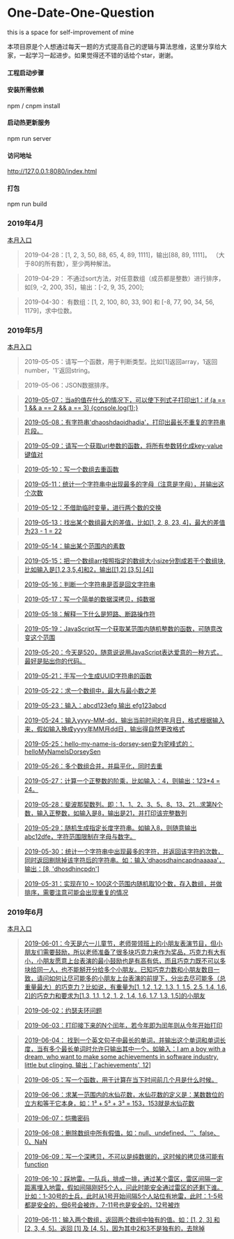 # One-Date-One-Question
this is a space for self-improvement of mine

本项目原是个人想通过每天一题的方式提高自己的逻辑与算法思维，这里分享给大家，一起学习一起进步。如果觉得还不错的话给个star，谢谢。

#### 工程启动步骤

#### 安装所需依赖
npm / cnpm install 

#### 启动热更新服务
npm run server  

#### 访问地址
http://127.0.0.1:8080/index.html


#### 打包
npm run build


### 2019年4月
[本月入口](https://github.com/dorseysen/One-Date-One-Question/blob/master/src/2019/2019-04.js)

> 2019-04-28：[1, 2, 3, 50, 88, 65, 4, 89, 1111]，输出[88, 89, 1111]。 （大于80的所有数），至少两种解法。  

> 2019-04-29： 不通过sort方法，对任意数组（成员都是整数）进行排序，如[9, -2, 200, 35]，输出：[-2, 9, 35, 200];  

> 2019-04-30： 有数组：[1, 2, 100, 80, 33, 90] 和 [-8, 77, 90, 34, 56, 1179]，求中位数。  

### 2019年5月
[本月入口](https://github.com/dorseysen/One-Date-One-Question/blob/master/src/2019/2019-05.js)

> 2019-05-05：请写一个函数，用于判断类型。比如[1]返回array，1返回number，'1'返回string。  

> 2019-05-06：JSON数据排序。  

> [2019-05-07：当a的值在什么的情况下，可以使下列式子打印出1：if (a == 1 && a == 2 && a == 3) {console.log(1);}](https://github.com/dorseysen/One-Date-One-Question/issues/1)  

> [2019-05-08：有字符串'dhaoshdaoidhadia'，打印出最长不重复的字符串片段。](https://github.com/dorseysen/One-Date-One-Question/issues/2)  

> [2019-05-09：请写一个获取url参数的函数，将所有参数转化成key-value键值对](https://github.com/dorseysen/One-Date-One-Question/issues/3)  

> [2019-05-10：写一个数组去重函数](https://github.com/dorseysen/One-Date-One-Question/issues/4)  

> [2019-05-11：统计一个字符串中出现最多的字母（注意是字母），并输出这个次数](https://github.com/dorseysen/One-Date-One-Question/issues/5)  

> [2019-05-12：不借助临时变量，进行两个数的交换](https://github.com/dorseysen/One-Date-One-Question/issues/6)  

> [2019-05-13：找出某个数组最大的差值，比如[1, 2, 8, 23, 4]，最大的差值为23 - 1 = 22](https://github.com/dorseysen/One-Date-One-Question/issues/7)  

> [2019-05-14：输出某个范围内的素数](https://github.com/dorseysen/One-Date-One-Question/issues/8)  

> [2019-05-15：把一个数组arr按照指定的数组大小size分割成若干个数组块,比如输入是[1,2,3,5,4]和2，输出[[1,2],[3,5],[4]]](https://github.com/dorseysen/One-Date-One-Question/issues/9)  

> [2019-05-16：判断一个字符串是否是回文字符串](https://github.com/dorseysen/One-Date-One-Question/issues/10)  

> [2019-05-17：写一个简单的数据深拷贝，纯数据](https://github.com/dorseysen/One-Date-One-Question/issues/11)  

> [2019-05-18：解释一下什么是短路、断路操作符](https://github.com/dorseysen/One-Date-One-Question/issues/12)  

> [2019-05-19：JavaScript写一个获取某范围内随机整数的函数，可随意改变这个范围](https://github.com/dorseysen/One-Date-One-Question/issues/13)  

> [2019-05-20：今天是520，随意说说用JavaScript表达爱意的一种方式，最好是贴出你的代码。](https://github.com/dorseysen/One-Date-One-Question/issues/14)  

> [2019-05-21：手写一个生成UUID字符串的函数](https://github.com/dorseysen/One-Date-One-Question/issues/15)  

> [2019-05-22：求一个数组中，最大与最小数之差](https://github.com/dorseysen/One-Date-One-Question/issues/16)  

> [2019-05-23：输入：abcd123efg 输出 efg123abcd](https://github.com/dorseysen/One-Date-One-Question/issues/17)  

> [2019-05-24：输入yyyy-MM-dd，输出当前时间的年月日，格式根据输入来，假如输入换成yyyy年MM月dd日，输出得自然更改格式](https://github.com/dorseysen/One-Date-One-Question/issues/18)  

> [2019-05-25：hello-my-name-is-dorsey-sen变为驼峰式的：helloMyNameIsDorseySen](https://github.com/dorseysen/One-Date-One-Question/issues/19)  

> [2019-05-26：多个数组合并，并扁平化，同时去重](https://github.com/dorseysen/One-Date-One-Question/issues/20)  

> [2019-05-27：计算一个正整数的阶乘，比如输入：4，则输出：1*2*3*4 = 24。](https://github.com/dorseysen/One-Date-One-Question/issues/21)  

> [2019-05-28：斐波那契数列。即：1、1、2、3、5、8、13、21...求第N个数，输入正整数，如输入是8，输出是21，并打印该完整数列](https://github.com/dorseysen/One-Date-One-Question/issues/22)  

> [2019-05-29：随机生成指定长度字符串。如输入8，则随意输出abc12dfe，字符范围限制在字母与数字。](https://github.com/dorseysen/One-Date-One-Question/issues/23)  

> [2019-05-30：统计一个字符串中出现最多的字符，并返回该字符的次数，同时返回剔除掉该字符后的字符串。如：输入'dhaosdhaincapdnaaaaa'，输出：[8, 'dhosdhincpdn']](https://github.com/dorseysen/One-Date-One-Question/issues/24)  

> [2019-05-31：实现在10 ~ 100这个范围内随机取10个数，存入数组，并做排序，需要注意可能会出现重复的情况](https://github.com/dorseysen/One-Date-One-Question/issues/24)  

### 2019年6月
[本月入口](https://github.com/dorseysen/One-Date-One-Question/blob/master/src/2019/2019-06.js)

> [ 2019-06-01：今天是六一儿童节，老师带领班上的小朋友表演节目，但小朋友们需要鼓励，所以老师准备了很多块巧克力来作为奖品，巧克力有大有小，小朋友愿意上台表演的最小鼓励也是有高有低，而且巧克力既不可以多块给同一人，也不能掰开分给多个小朋友。已知巧克力数和小朋友数目一致，请问如何让尽可能多的小朋友上台表演的前提下，分出去尽可能多（总重量最大）的巧克力？比如说，有重量为[1, 1.2, 1.2, 1.3, 1, 1.5, 2.5, 1.4, 1.6, 2]的巧克力和要求为[1.3, 1.1, 1.2, 1, 2, 1.4, 1.6, 1.7, 1.3, 1.5]的小朋友](https://github.com/dorseysen/One-Date-One-Question/issues/25)  

> [2019-06-02：约瑟夫环问题](https://github.com/dorseysen/One-Date-One-Question/issues/26)  

> [2019-06-03：打印接下来的N个闰年，若今年即为闰年则从今年开始打印](https://github.com/dorseysen/One-Date-One-Question/issues/27)  

> [2019-06-04： 找到一个英文句子中最长的单词，并输出这个单词和单词长度，当有多个最长单词时允许只输出其中一个。如输入：I am a boy with a dream, who want to make some achievements in software industry, little but clinging. 输出：['achievements', 12]](https://github.com/dorseysen/One-Date-One-Question/issues/28)  

> [2019-06-05：写一个函数，用于计算在当下时间前几个月是什么时候。](https://github.com/dorseysen/One-Date-One-Question/issues/29)  

> [2019-06-06：求某一范围内的水仙花数，水仙花数的定义是：某数数位的立方和等于它本身，如：1³ + 5³ + 3³ = 153，153就是水仙花数](https://github.com/dorseysen/One-Date-One-Question/issues/30)  

> [2019-06-07：恺撒密码](https://github.com/dorseysen/One-Date-One-Question/issues/31)  

> [2019-06-08：删除数组中所有假值，如：null、undefined、''、false、0、NaN](https://github.com/dorseysen/One-Date-One-Question/issues/32)  

> [2019-06-09：写一个深拷贝，不可以是纯数据的，这时候的拷贝体可能有function](https://github.com/dorseysen/One-Date-One-Question/issues/33)  

> [2019-06-10：踩地雷。一队兵，排成一排，通过某个雷区，雷区间隔一定距离埋入地雷，假如间隔刚好5个人，问此时能安全通过雷区的还剩下谁。比如：1-30号的士兵，此时从1号开始间隔5个人站位有地雷，此时：1-5号都是安全的，但6号会被炸，7-11号也是安全的，12号被炸](https://github.com/dorseysen/One-Date-One-Question/issues/34)  

> [2019-06-11：输入两个数组，返回两个数组中独有的值。如：[1, 2, 3] 和 [2, 3, 4, 5]。返回 [1] 及 [4, 5]，因为其中2和3不是独有的，去除掉](https://github.com/dorseysen/One-Date-One-Question/issues/35)  


